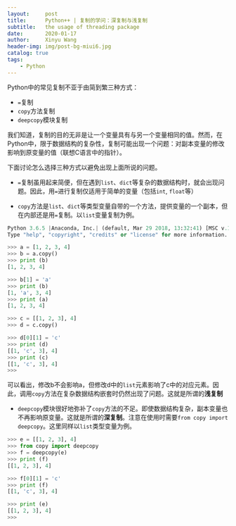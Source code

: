 ```yaml
---
layout:     post
title:      Python++ | 复制的学问：深复制与浅复制
subtitle:   the usage of threading package
date:       2020-01-17
author:     Xinyu Wang
header-img: img/post-bg-miui6.jpg
catalog: true
tags:
    - Python
---
```


Python中的常见复制不亚于由简到繁三种方式：

* `=`复制
* `copy`方法复制
* `deepcopy`模块复制

我们知道，复制的目的无非是让一个变量具有与另一个变量相同的值。然而，在Python中，限于数据结构的复杂性，复制可能出现一个问题：对副本变量的修改影响到原变量的值（联想C语言中的指针）。

下面讨论怎么选择三种方式以避免出现上面所说的问题。

* `=`复制虽用起来简便，但在遇到`list`、`dict`等复杂的数据结构时，就会出现问题。因此，用`=`进行复制仅适用于简单的变量（包括`int`, `float`等）

* `copy`方法是`list`、`dict`等类型变量自带的一个方法，提供变量的一个副本，但在内部还是用`=`复制。以`list`变量复制为例。

```python
Python 3.6.5 |Anaconda, Inc.| (default, Mar 29 2018, 13:32:41) [MSC v.1900 64 bit (AMD64)] on win32
Type "help", "copyright", "credits" or "license" for more information.

>>> a = [1, 2, 3, 4]
>>> b = a.copy()
>>> print (b)
[1, 2, 3, 4]

>>> b[1] = 'a'
>>> print (b)
[1, 'a', 3, 4]
>>> print (a)
[1, 2, 3, 4]

>>> c = [[1, 2, 3], 4]
>>> d = c.copy()

>>> d[0][1] = 'c'
>>> print (d)
[[1, 'c', 3], 4]
>>> print (c)
[[1, 'c', 3], 4]
>>>
```

可以看出，修改b不会影响a，但修改d中的`list`元素影响了c中的对应元素。因此，调用`copy`方法在复杂数据结构嵌套时仍然出现了问题。这就是所谓的**浅复制**

* `deepcopy`模块很好地弥补了`copy`方法的不足。即使数据结构复杂，副本变量也不再影响原变量。这就是所谓的**深复制**。注意在使用时需要`from copy import deepcopy`。这里同样以`list`类型变量为例。

```python
>>> e = [[1, 2, 3], 4]
>>> from copy import deepcopy
>>> f = deepcopy(e)
>>> print (f)
[[1, 2, 3], 4]

>>> f[0][1] = 'c'
>>> print (f)
[[1, 'c', 3], 4]

>>> print (e)
[[1, 2, 3], 4]
>>>
```

